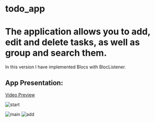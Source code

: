 # todo_app

# The application allows you to add, edit and delete tasks, as well as group and search them.

In this version I have implemented Blocs with BlocListener.

## App Presentation:

[Video Preview](https://user-images.githubusercontent.com/61063578/166977357-f103bf4b-fb85-423e-92fb-f0a96c829373.mp4)

![start](https://user-images.githubusercontent.com/61063578/166972597-b9dd816f-f8c4-4ed5-b19a-00e673df8248.png)

![main](https://user-images.githubusercontent.com/61063578/166977414-6bc2df05-6b73-4504-a41e-3d6b35ca783c.png)
![add](https://user-images.githubusercontent.com/61063578/166977433-e0746f13-b2c0-4b56-80ed-22fb75c4d07d.png)




